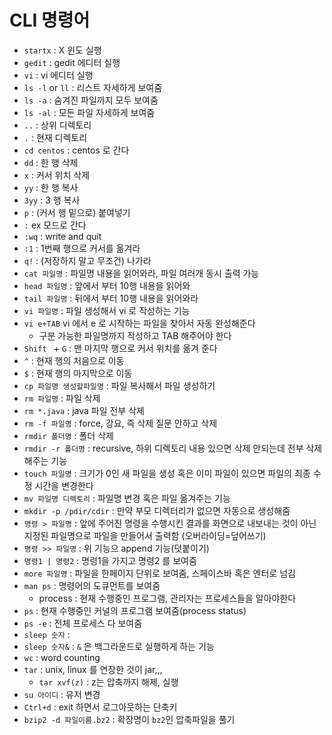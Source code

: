 # CLI 명령어

- `startx` : X 윈도 실행
- `gedit` : gedit 에디터 실행
- `vi` : vi 에디터 실행
- `ls -l` or `ll` : 리스트 자세하게 보여줌
- `ls -a` : 숨겨진 파일까지 모두 보여줌
- `ls -al` : 모든 파일 자세하게 보여줌
- `..` : 상위 디렉토리
- `.` : 현재 디렉토리
- `cd centos` : centos 로 간다
- `dd` : 한 행 삭제
- `x` : 커서 위치 삭제
- `yy` : 한 행 복사
- `3yy` : 3 행 복사
- `p` : (커서 행 밑으로) 붙여넣기
- `:` ex 모드로 간다
- `:wq` : write and quit
- `:1` : 1번째 행으로 커서를 옮겨라
- `q!` : (저장하지 말고 무조건) 나가라
- `cat 파일명` : 파일명 내용을 읽어와라, 파일 여러개 동시 출력 가능
- `head 파일명` : 앞에서 부터 10행 내용을 읽어와
- `tail 파일명` : 뒤에서 부터 10행 내용을 읽어와라
- `vi 파일명` : 파일 생성해서 vi 로 작성하는 기능
- `vi e+TAB` vi 에서 e 로 시작하는 파일을 찾아서 자동 완성해준다
  - 구분 가능한 파일명까지 작성하고 TAB 해주어야 한다
- `Shift ` + `G` : 맨 마지막 행으로 커서 위치를 옮겨 준다
- `^` : 현재 행의 처음으로 이동
- `$` : 현재 행의 마지막으로 이동
- `cp 파일명 생성할파일명` : 파일 복사해서 파일 생성하기
- `rm 파일명` : 파일 삭제
- `rm *.java` : java 파일 전부 삭제
- `rm -f 파일명` : force, 강요, 즉 삭제 질문 안하고 삭제
- `rmdir 폴더명` : 폴더 삭제
- `rmdir -r 폴더명` : recursive, 하위 디렉토리 내용 있으면 삭제 안되는데 전부 삭제해주는 기능
- `touch 파일명` : 크기가 0인 새 파일을 생성 혹은 이미 파일이 있으면 파일의 최종 수정 시간을 변경한다 
- `mv 파일명 디렉토리` : 파일명 변경 혹은 파일 옮겨주는 기능
- `mkdir -p /pdir/cdir` : 만약 부모 디렉터리가 없으면 자동으로 생성해줌
- `명령 > 파일명` : 앞에 주어진 명령을 수행시킨 결과를 화면으로 내보내는 것이 아닌 지정된 파일명으로 파일을 만들어서 출력함 (오버라이딩=덮어쓰기) 
- `명령 >> 파일명` : 위 기능으 append 기능(덧붙이기)
- `명령1 | 명령2` : 명령1을 가지고 명령2 를 보여줌
- `more 파일명` : 파일을 한페이지 단위로 보여줌, 스페이스바 혹은 엔터로 넘김
- `man ps` : 명령어의 도큐먼트를 보여줌
  - process : 현재 수행중인 프로그램, 관리자는 프로세스들을 알아야한다
- `ps` : 현재 수행중인 커널의 프로그램 보여줌(process status)
- `ps -e` : 전체 프로세스 다 보여줌
- `sleep 숫자` : 
- `sleep 숫자&` : `&` 은 백그라운드로 실행하게 하는 기능
- `wc` : word counting
- `tar` : unix, linux 를 연장한 것이 jar,,,
  - `tar xvf(z)` : z는 압축까지 해제, 실행
- `su 아이디` : 유저 변경
- `Ctrl+d` : exit 하면서 로그아웃하는 단축키
- `bzip2 -d 파일이름.bz2` : 확장명이 `bz2`인 압축파일을 풀기